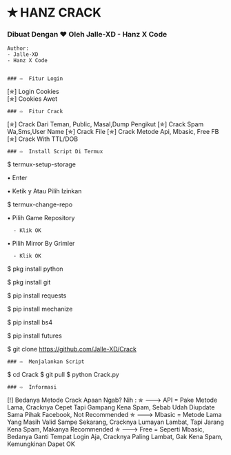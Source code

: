 # ✭ HANZ CRACK
### Dibuat Dengan ❤️ Oleh Jalle-XD - Hanz X Code
```
Author:
- Jalle-XD
- Hanz X Code


### ⇨  Fitur Login
```
[✯] Login Cookies   
[✯] Cookies Awet  
```
### ⇨  Fitur Crack
```
[✯] Crack Dari Teman, Public, Masal,Dump Pengikut
[✯] Crack Spam Wa,Sms,User Name
[✯] Crack File
[✯] Crack Metode Api, Mbasic, Free FB  
[✯] Crack With TTL/DOB  
```
### ⇨  Install Script Di Termux
```
$ termux-setup-storage  

   • Enter  
   
   • Ketik y Atau Pilih Izinkan  
   
$ termux-change-repo

   • Pilih Game Repository

      - Klik OK

   • Pilih Mirror By Grimler

      - Klik OK

$ pkg install python

$ pkg install git

$ pip install requests

$ pip install mechanize

$ pip install bs4

$ pip install futures

$ git clone https://github.com/Jalle-XD/Crack
 
```
### ⇨  Menjalankan Script
```
$ cd Crack
$ git pull
$ python Crack.py
```
### ⇨  Informasi
```
[!] Bedanya Metode Crack Apaan Ngab? Nih :
✯ ---> API = Pake Metode Lama, Cracknya Cepet Tapi Gampang Kena Spam, Sebab Udah Diupdate Sama Pihak Facebook, Not Recommended
✯ ---> Mbasic = Metode Lama Yang Masih Valid Sampe Sekarang, Cracknya Lumayan Lambat, Tapi Jarang Kena Spam, Makanya Recommended
✯ ---> Free = Seperti Mbasic, Bedanya Ganti Tempat Login Aja, Cracknya Paling Lambat, Gak Kena Spam, Kemungkinan Dapet OK
```
